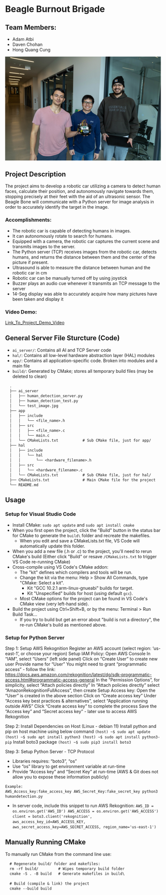 # Beagle Burnout Brigade
## Team Members:
  - Adam Atbi
  - Daven Chohan
  - Hong Quang Cung

![Team_Image](https://github.com/cungquang/CMPT433_FinalProject/blob/main/2024_04_12%4012_00_02-0809.jpg)

## Project Description

The project aims to develop a robotic car utilizing a camera to detect human faces, calculate
their position, and autonomously navigate towards them, stopping precisely at their feet with the
aid of an ultrasonic sensor. The Beagle Bone will communicate with a Python server for image
analysis in order to accurately identify the target in the image.

### Accomplishments:
 - The robotic car is capable of detecting humans in images.
 - It can autonomously rotate to search for humans.
 - Equipped with a camera, the robotic car captures the current scene and transmits images to the server.
 - The Python server (TCP) receives images from the robotic car, detects humans, and returns the distance between them and the center of the picture if present.
 - Ultrasound is able to measure the distance between human and the robotic car in cm
 - Robotic car can be manually turned off by using joystick
 - Buzzer plays an audio cue whenever it transmits an TCP message to the server
 - 14-Seg display was able to accurately acquire how many pictures have been taken and display it

### Video Demo:

[Link_To_Project_Demo_Video](https://www.youtube.com/watch?v=vF6NraIldHc)

## General Server File Sturcture (Code)

- `ai_server/`: Contains all AI and TCP Server code
- `hal/`: Contains all low-level hardware abstraction layer (HAL) modules
- `app/`: Contains all application-specific code. Broken into modules and a main file
- `build/`: Generated by CMake; stores all temporary build files (may be deleted to clean)

```
  .
  ├── ai_server
  │   ├── human_detection_server.py
  │   ├── human_detection_test.py
  │   └── test_image.jpg
  ├── app
  │   ├── include
  │   │   └── <file_name>.h
  │   ├── src
  │   │   ├── <file_name>.c
  │   │   └── main.c
  │   └── CMakeLists.txt           # Sub CMake file, just for app/
  ├── hal
  │   ├── include
  │   │   └── hal
  │   │       └── <hardware_filename>.h
  │   ├── src
  │   │   └── <hardware_filename>.c
  │   └── CMakeLists.txt           # Sub CMake file, just for hal/
  ├── CMakeLists.txt               # Main CMake file for the project
  └── README.md
```  

## Usage

### Setup for Visual Studio Code
- Install CMake: `sudo apt update` and `sudo apt install cmake`
- When you first open the project, click the "Build" button in the status bar for CMake to generate the `build\` folder and recreate the makefiles.
  - When you edit and save a CMakeLists.txt file, VS Code will automatically update this folder.
- When you add a new file (.h or .c) to the project, you'll need to rerun CMake's build
  (Either click "Build" or resave `/CMakeLists.txt` to trigger VS Code re-running CMake)
- Cross-compile using VS Code's CMake addon:
  - The "kit" defines which compilers and tools will be run.
  - Change the kit via the menu: Help > Show All Commands, type "CMake: Select a kit".
    - Kit "GCC 10.2.1 arm-linux-gnueabi" builds for target.
    - Kit "Unspecified" builds for host (using default `gcc`).
  - Most CMake options for the project can be found in VS Code's CMake view (very left-hand side).
- Build the project using Ctrl+Shift+B, or by the menu: Terminal > Run Build Task...
  - If you try to build but get an error about "build is not a directory", the re-run CMake's build as mentioned above.
 
### Setup for Python Server
Step 1: Setup AWS Rekognition
Register an AWS account (select region: ‘us-east-1’, or choose your region)
Setup IAM Policy:
Open AWS Console
In “IAM”, select “Users” (left side panel)
Click on “Create User” to create new user
Provide name for “User”
You might need to grant “programmatic access” - follow the link: https://docs.aws.amazon.com/rekognition/latest/dg/sdk-programmatic-access.html#programmatic-access-general	
In the “Permission Options”, for simplicity, select “Attach policies directly”
In “Attach policies directly” select “AmazonRekognitionFullAccess”, then create
Setup Access key:
Open the “User” is created in the above section
Click on “Create access key”
Under “Access key best practices & alternatives”, select “Application running outside AWS”
Click “Create access key” to complete the process
Save the “Access key” and “Secret access key” - later use to access AWS Rekognition

Step 2: Install Dependencies on Host (Linux - debian 11)
Install python and pip on host machine using below command
`
(host) ~$ sudo apt update
(host) ~$ sudo apt install python3
(host) ~$ sudo apt install python3-pip
`
Install boto3 package
`
(host) ~$ sudo pip3 install boto3
`

Step 3: Setup Python Server - TCP Protocol
 - Libraries requires: “boto3”, “os”
 - Use “os” library to get environment variable at run-time
 - Provide “Access key” and “Secret Key” at run-time (AWS & Git does not allow you to expose these information publicly)
```
Example:
AWS_Access_key:fake_access_key AWS_Secret_Key:fake_secret_key python3 humandetection.py
```

 - In server code, include this snippet to run AWS Rekognition:
`
AWS_ID = os.environ.get('AWS_ID')
AWS_ACCESS = os.environ.get('AWS_ACCESS')
client = boto3.client('rekognition', 
        aws_access_key_id=AWS_ACCESS_KEY,
        aws_secret_access_key=AWS_SECRET_ACCESS,
        region_name='us-east-1')
`
 
## Manually Running CMake

To manually run CMake from the command line use:

```shell
  # Regenerate build/ folder and makefiles:
  rm -rf build/         # Wipes temporary build folder
  cmake -S . -B build   # Generate makefiles in build\

  # Build (compile & link) the project
  cmake --build build
```
